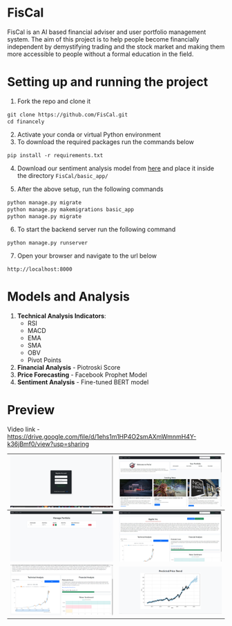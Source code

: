 # FisCal


FisCal is an AI based financial adviser and user portfolio management system. The aim of this project is to help people become financially independent by demystifying trading and the stock market and making them more accessible to people without a formal education in the field.

# Setting up and running the project

1. Fork the repo and clone it
```
git clone https://github.com/FisCal.git
cd financely
```
2. Activate your conda or virtual Python environment
3. To download the required packages run the commands below
```
pip install -r requirements.txt
```
4. Download our sentiment analysis model from <a href='https://drive.google.com/file/d/1oNkjFD3YrjJkcE65cxLXX3CsPHkxurKR/view?usp=sharing'>here</a> and place it inside the directory `FisCal/basic_app/`

5. After the above setup, run the following commands
```
python manage.py migrate
python manage.py makemigrations basic_app
python manage.py migrate
```
6. To start the backend server run the following command
```
python manage.py runserver
```
7. Open your browser and navigate to the url below
```
http://localhost:8000
```

# Models and Analysis

1. <strong>Technical Analysis Indicators</strong>:
    - RSI
    - MACD
    - EMA
    - SMA
    - OBV
    - Pivot Points
2. <strong>Financial Analysis</strong> - Piotroski Score
3. <strong>Price Forecasting</strong> - Facebook Prophet Model
4. <strong>Sentiment Analysis</strong> - Fine-tuned BERT model

# Preview

Video link - https://drive.google.com/file/d/1ehs1m1HP4O2smAXmWmnmH4Y-k36jBmf0/view?usp=sharing

| ![](assets/1.png) | ![](assets/2.png) |
|:------------------|:------------------|
| ![](assets/3.png) | ![](assets/4.png) |
| ![](assets/5.png) | ![](assets/6.png) |
